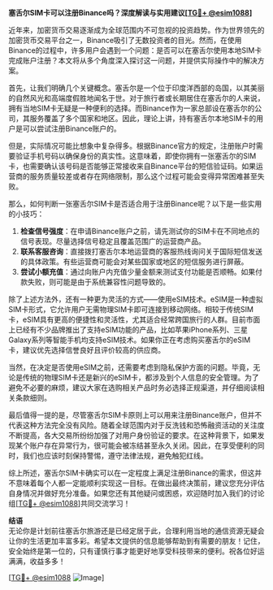 **塞舌尔SIM卡可以注册Binance吗？深度解读与实用建议[[TG💪+ @esim1088](https://t.me/s/esim1088)]**

近年来，加密货币交易逐渐成为全球范围内不可忽视的投资趋势。作为世界领先的加密货币交易平台之一，Binance吸引了无数投资者的目光。然而，在使用Binance的过程中，许多用户会遇到一个问题：是否可以在塞舌尔使用本地SIM卡完成账户注册？本文将从多个角度深入探讨这一问题，并提供实际操作中的解决方案。

首先，让我们明确几个关键概念。塞舌尔是一个位于印度洋西部的岛国，以其美丽的自然风光和高端度假胜地闻名于世。对于旅行者或长期居住在塞舌尔的人来说，拥有当地SIM卡无疑是一种便利的选择。而Binance作为一家总部设在塞舌尔的公司，其服务覆盖了多个国家和地区。因此，理论上讲，持有塞舌尔本地SIM卡的用户是可以尝试注册Binance账户的。

但是，实际情况可能比想象中复杂得多。根据Binance官方的规定，注册账户时需要验证手机号码以确保身份的真实性。这意味着，即使你拥有一张塞舌尔的SIM卡，也需要确认该号码是否能够正常接收来自Binance平台的短信验证码。如果运营商的服务质量较差或者存在网络限制，那么这个过程可能会变得异常困难甚至失败。

那么，如何判断一张塞舌尔SIM卡是否适合用于注册Binance呢？以下是一些实用的小技巧：

1. **检查信号强度**：在申请Binance账户之前，请先测试你的SIM卡在不同地点的信号表现。尽量选择信号稳定且覆盖范围广的运营商产品。
2. **联系客服咨询**：直接拨打塞舌尔本地运营商的客服热线询问关于国际短信发送的具体政策。有些运营商可能会对某些国家或地区的短信服务进行屏蔽。
3. **尝试小额充值**：通过向账户内充值少量金额来测试支付功能是否顺畅。如果付款失败，则可能是由于系统兼容性问题导致的。

除了上述方法外，还有一种更为灵活的方式——使用eSIM技术。eSIM是一种虚拟SIM卡形式，它允许用户无需物理SIM卡即可连接到移动网络。相较于传统SIM卡，eSIM具有更高的便捷性和灵活性，尤其适合经常跨国旅行的人群。目前市面上已经有不少品牌推出了支持eSIM功能的产品，比如苹果iPhone系列、三星Galaxy系列等智能手机均支持eSIM技术。如果你正在考虑购买塞舌尔的eSIM卡，建议优先选择信誉良好且评价较高的供应商。

当然，在决定是否使用eSIM之前，还需要考虑到隐私保护方面的问题。毕竟，无论是传统的物理SIM卡还是新兴的eSIM卡，都涉及到个人信息的安全管理。为了避免不必要的麻烦，建议大家在选购相关产品时务必选择正规渠道，并仔细阅读相关条款细则。

最后值得一提的是，尽管塞舌尔SIM卡原则上可以用来注册Binance账户，但并不代表这种方法完全没有风险。随着全球范围内对于反洗钱和恐怖融资活动的关注度不断提高，各大交易所纷纷加强了对用户身份验证的要求。在这种背景下，如果发现某个账户存在异常行为，很可能会被冻结甚至永久关闭。因此，在享受便利的同时，我们也应该时刻保持警惕，遵守法律法规，避免触犯红线。

综上所述，塞舌尔SIM卡确实可以在一定程度上满足注册Binance的需求，但这并不意味着每个人都一定能顺利实现这一目标。在做出最终决策前，建议您充分评估自身情况并做好充分准备。如果您还有其他疑问或困惑，欢迎随时加入我们的讨论组[[TG💪+ @esim1088](https://t.me/s/esim1088)]共同交流学习！

**结语**  
无论你是计划前往塞舌尔旅游还是已经定居于此，合理利用当地的通信资源无疑会让你的生活更加丰富多彩。希望本文提供的信息能够帮助到有需要的朋友！记住，安全始终是第一位的，只有谨慎行事才能更好地享受科技带来的便利。祝各位好运满满，收益多多！

[[TG💪+ @esim1088](https://t.me/s/esim1088) ![Image](https://i.postimg.cc/4NQfJmqS/Snipaste-2025-05-13-00-14-12.png)]
